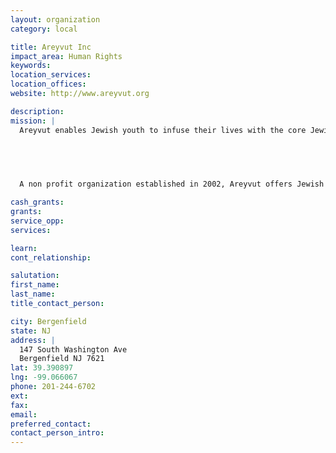 ```yaml
---
layout: organization
category: local

title: Areyvut Inc
impact_area: Human Rights
keywords: 
location_services: 
location_offices: 
website: http://www.areyvut.org

description: 
mission: |
  Areyvut enables Jewish youth to infuse their lives with the core Jewish values of chesed (kindness), tzedakah (charity) and tikkun olam (social action) so that they become thoughtful, giving members of the Jewish community of tomorrow.

  

  

  A non profit organization established in 2002, Areyvut offers Jewish day schools, educators, synagogues and community centers unique opportunities to empower and enrich youth by creating innovative and meaningful programs that make these core Jewish values a reality.

cash_grants: 
grants: 
service_opp: 
services: 

learn: 
cont_relationship: 

salutation: 
first_name: 
last_name: 
title_contact_person: 

city: Bergenfield
state: NJ
address: |
  147 South Washington Ave  
  Bergenfield NJ 7621
lat: 39.390897
lng: -99.066067
phone: 201-244-6702
ext: 
fax: 
email: 
preferred_contact: 
contact_person_intro: 
---
```

